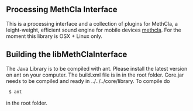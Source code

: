 ## Processing MethCla Interface

This is a processing interface and a collection of plugins for MethCla, a leight-weight, efficient sound engine for mobile devices [methcla](http://methc.la). For the moment this library is OSX + Linux only.


## Building the libMethClaInterface

The Java Library is to be compiled with ant. Please install the latest version on ant on your computer. The build.xml file is in in the root folder. Core.jar needs to be compiled and ready in ../../../core/library. To compile do

 ```bash
  $ ant
 ```

in the root folder.